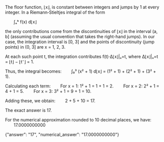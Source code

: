 The floor function, ⌊x⌋, is constant between integers and jumps by 1 at every integer. In a Riemann‐Stieltjes integral of the form

  ∫ₐᵇ f(x) d⌊x⌋

the only contributions come from the discontinuities of ⌊x⌋ in the interval (a, b] (assuming the usual convention that takes the right-hand jumps). In our case, the integration interval is [0, 3] and the points of discontinuity (jump points) in (0, 3] are x = 1, 2, 3.

At each such point t, the integration contributes f(t)·Δ⌊x⌋|ₓ=t, where Δ⌊x⌋|ₓ=t = ⌊t⌋ − ⌊t⁻⌋ = 1.

Thus, the integral becomes:
  ∫₀³ (x² + 1) d⌊x⌋ = (1² + 1) + (2² + 1) + (3² + 1).

Calculating each term:
  For x = 1: 1² + 1 = 1 + 1 = 2.
  For x = 2: 2² + 1 = 4 + 1 = 5.
  For x = 3: 3² + 1 = 9 + 1 = 10.

Adding these, we obtain:
  2 + 5 + 10 = 17.

The exact answer is 17.

For the numerical approximation rounded to 10 decimal places, we have:
  17.0000000000

{"answer": "17", "numerical_answer": "17.0000000000"}